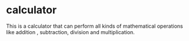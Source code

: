 # calculator
This is a calculator that can perform all kinds of mathematical operations like addition , subtraction, division and multiplication.
